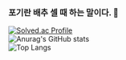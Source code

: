 ### 포기란 배추 셀 때 하는 말이다. 👋

[![Solved.ac Profile](http://mazassumnida.wtf/api/v2/generate_badge?boj=lillliiliii)](https://solved.ac/lillliiliii/)
<br>
![Anurag's GitHub stats](https://github-readme-stats.vercel.app/api?username=JangDongyul123&show_icons=true&theme=radical)
<br>
![Top Langs](https://github-readme-stats.vercel.app/api/top-langs/?username=JangDongyul123&layout=compact&theme=tokyonight)

<!--

**JangDongyul123/JangDongyul123** is a ✨ _special_ ✨ repository because its `README.md` (this file) appears on your GitHub profile.

Here are some ideas to get you started:

- 🔭 I’m currently working on ...
- 🌱 I’m currently learning ...
- 👯 I’m looking to collaborate on ...
- 🤔 I’m looking for help with ...
- 💬 Ask me about ...
- 📫 How to reach me: ...
- 😄 Pronouns: ...
- ⚡ Fun fact: ...
-->
